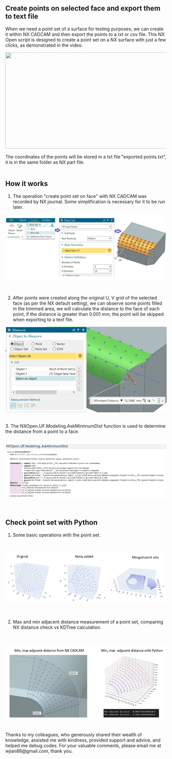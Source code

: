 ## Create points on selected face and export them to text file
When we need a point set of a surface for testing purposes, we can create it within NX CADCAM and then export the points to a txt or csv file. This NX Open script is designed to create a point set on a NX surface with just a few clicks, as demonstrated in the video.


[<img src="https://img.youtube.com/vi/<nmtSOpe3bGA>/hqdefault.jpg" width="600" height="300"/>](https://www.youtube.com/embed/<nmtSOpe3bGA>)


The coordinates of the points will be stored in a txt file "exported points.txt", it is in the same folder as NX part file.
<br/>
<br/>
## How it works
1. The operation "create point set on face" with NX CADCAM was recorded by NX journal. Some simplification is necessary for it to be run later.
  <p align="center" height="180">
  <img src=https://github.com/Plus-1000/Create-point-set-on-face-with-NX-Open/blob/main/image/create%20pt%20on%20face.jpg length="150">
  </p>

 
<br/>

2. After points were created along the original U, V grid of the selected face (as per the NX default setting), we can observe some points filled in the trimmed area, we will calculate the distance to the face of each point, if the distance is greater than 0.001 mm, the point will be skipped when exporting to a text file.
<p align="center">
<img src=https://github.com/Plus-1000/Create-point-set-on-face-with-NX-Open/blob/main/image/check%20dist.jpg length="150">
</p>

<br/>
3. The NXOpen.UF.Modeling.AskMinimumDist function is used to determine the distance from a point to a face.
<br/>
<br/>
<p align="center">
<img src=https://github.com/Plus-1000/Create-point-set-on-face-with-NX-Open/blob/main/image/Func%20ask%20dist.jpg length="280" >
</p>

<br/>

## Check point set with Python
1. Some basic operations with the point set.

<br/>
<p align="center">
<img src=https://github.com/Plus-1000/Create-point-set-on-face-with-NX-Open/blob/main/image/Check%20pts%20with%20Python.jpg length="280" >
</p>

<br/>

2. Max and min adjacent distance measurement of a point set, comparing NX distance check vs KDTree calculation.
<br/>
<p align="center">
<img src=https://github.com/Plus-1000/Create-point-set-on-face-with-NX-Open/blob/main/image/Min%20max%20adjacent%20dist%20check.jpg length="280" >
</p>

<br/>
Thanks to my colleagues, who generously shared their wealth of knowledge, assisted me with kindness, provided support and advice, and helped me debug codes. For your valuable comments, please email me at wjian88@gmail.com, thank you. 
